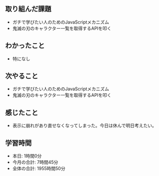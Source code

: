## 取り組んだ課題
- ガチで学びたい人のためのJavaScriptメカニズム
- 鬼滅の刃のキャラクター一覧を取得するAPIを叩く
## わかったこと
- 特になし
## 次やること
- ガチで学びたい人のためのJavaScriptメカニズム
- 鬼滅の刃のキャラクター一覧を取得するAPIを叩く
## 感じたこと
- 表示に崩れがあり直せなくなってしまった。今日は休んで明日考えたい。
## 学習時間
- 本日: 1時間0分
- 今月の合計: 7時間45分
- 全体の合計: 1955時間50分
